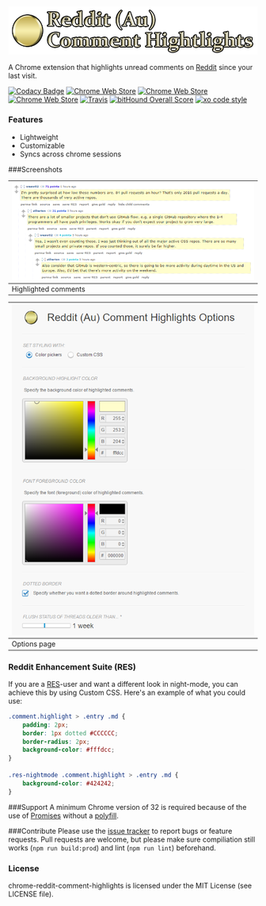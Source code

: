 ![](img/Logo.png)

A Chrome extension that highlights unread comments on [Reddit](https://www.reddit.com) since your last visit.

[![Codacy Badge](https://api.codacy.com/project/badge/Grade/f6815a4161b54d4d97a05968c289431d)](https://www.codacy.com/app/isak-wertwein/chrome-reddit-comment-highlights?utm_source=github.com&utm_medium=referral&utm_content=easyfuckingpeasy/chrome-reddit-comment-highlights&utm_campaign=badger)
[![Chrome Web Store](https://img.shields.io/chrome-web-store/v/jeodebnjeecpbmbgimbpinccfkihhjid.svg?maxAge=2592000)](https://chrome.google.com/webstore/detail/reddit-au-comment-highlig/jeodebnjeecpbmbgimbpinccfkihhjid)
[![Chrome Web Store](https://img.shields.io/chrome-web-store/d/jeodebnjeecpbmbgimbpinccfkihhjid.svg?maxAge=2592000)](https://chrome.google.com/webstore/detail/reddit-au-comment-highlig/jeodebnjeecpbmbgimbpinccfkihhjid)
[![Chrome Web Store](https://img.shields.io/chrome-web-store/rating/jeodebnjeecpbmbgimbpinccfkihhjid.svg?maxAge=2592000)](https://chrome.google.com/webstore/detail/reddit-au-comment-highlig/jeodebnjeecpbmbgimbpinccfkihhjid)
[![Travis](https://img.shields.io/travis/easyfuckingpeasy/chrome-reddit-comment-highlights.svg)](https://travis-ci.org/easyfuckingpeasy/chrome-reddit-comment-highlights)
[![bitHound Overall Score](https://www.bithound.io/github/easyfuckingpeasy/chrome-reddit-comment-highlights/badges/score.svg)](https://www.bithound.io/github/easyfuckingpeasy/chrome-reddit-comment-highlights)
[![xo code style](https://img.shields.io/badge/code%20style-%20XO-67d5c5.svg)](https://github.com/sindresorhus/xo)

### Features
* Lightweight
* Customizable
* Syncs across chrome sessions

###Screenshots

![](img/Screenshot_highlight.png) |
--------------------------------- |
Highlighted comments              |

![](img/Screenshot_options.png)   |
--------------------------------- |
Options page                      |

### Reddit Enhancement Suite (RES)
If you are a [RES](https://redditenhancementsuite.com/)-user and want a different look in night-mode, you can achieve this by using Custom CSS.
Here's an example of what you could use:

```css
.comment.highlight > .entry .md {
    padding: 2px;
    border: 1px dotted #CCCCCC;
    border-radius: 2px;
    background-color: #fffdcc;
}

.res-nightmode .comment.highlight > .entry .md {
    background-color: #424242;
}
```

###Support
A minimum Chrome version of 32 is required because of the use of [Promises](https://developer.mozilla.org/en/docs/Web/JavaScript/Reference/Global_Objects/Promise) without a [polyfill](https://developer.mozilla.org/en-US/docs/Glossary/Polyfill).

###Contribute
Please use the [issue tracker](https://github.com/easyfuckingpeasy/chrome-reddit-comment-highlights/issues) to report bugs or feature requests.
Pull requests are welcome, but please make sure compiliation still works (`npm run build:prod`) and lint (`npm run lint`) beforehand.

### License
chrome-reddit-comment-highlights is licensed under the MIT License (see LICENSE file).